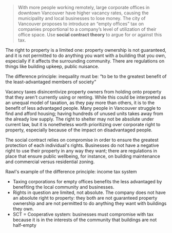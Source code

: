 > With more people working remotely, large corporate offices in downtown Vancouver have higher vacancy rates, causing the municipality and local businesses to lose money. The city of Vancouver proposes to introduce an “empty offices” tax on companies proportional to a company’s level of utilization of their office space. Use **social contract theory** to argue for or against this tax.

The right to property is a limited one: property ownership is not guaranteed, and it is not permitted to do anything you want with a building that you own, especially if it affects the surrounding community. There are regulations on things like building upkeep, public nuisance. 

The difference principle: inequality must be: “to be to the greatest benefit of the least-advantaged members of society"

Vacancy taxes disincentivize property owners from holding onto property that they aren't currently using or renting. While this could be interpreted as an unequal model of taxation, as they pay more than others, it is to the benefit of less advantaged people. Many people in Vancouver struggle to find and afford housing; having hundreds of unused units takes away from the already low supply. The right to shelter may not be absolute under current law, but it is nonetheless worth prioritizing over corporate right to property, especially because of the impact on disadvantaged people. 

The social contract relies on compromise in order to ensure the greatest protection of each individual's rights. Businesses do not have a negative right to use their property in any way they want; there are regulations in place that ensure public wellbeing, for instance, on building maintenance and commercial versus residential zoning. 

Rawl's example of the difference principle: income tax system
- Taxing corporations for empty offices benefits the less advantaged by benefiting the local community and businesses. 
- Rights in question are limited, not absolute. The company does not have an absolute right to property: they both are not guaranteed property ownership and are not permitted to do anything they want with buildings they own. 
- SCT = Cooperative system: businesses must compromise with tax because it is in the interests of the community that buildings are not half-empty